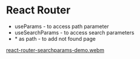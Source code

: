 # React Router

- useParams - to access path parameter
- useSearchParams - to access search parameters
- \* as path - to add not found page

[react-router-searchparams-demo.webm](https://github.com/user-attachments/assets/002b3de5-6bdf-4539-8aec-646270341564)
